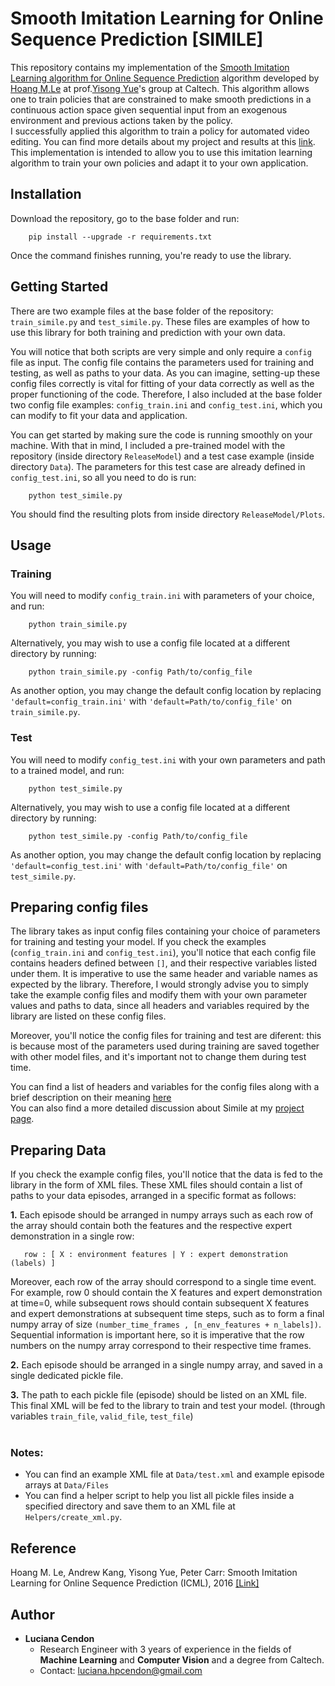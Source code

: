 # Smooth Imitation Learning for Online Sequence Prediction [SIMILE]

This repository contains my implementation of the [Smooth Imitation Learning algorithm for Online Sequence Prediction](https://arxiv.org/abs/1606.00968) algorithm developed by [Hoang M.Le](http://hoangle.info/) at prof.[Yisong Yue](http://www.yisongyue.com/)'s group at Caltech. This algorithm allows one to train policies that are constrained to make smooth predictions in a continuous action space given sequential input from an exogenous environment and previous actions taken by the policy. <br>
I successfully applied this algorithm to train a policy for automated video editing. You can find more details about my project and results at this [link](https://sites.google.com/view/smooth-imitation-learning/). <br>
This implementation is intended to allow you to use this imitation learning algorithm to train your own policies and adapt it to your own application.

## Installation
Download the repository, go to the base folder and run:
```
    pip install --upgrade -r requirements.txt
```
Once the command finishes running, you're ready to use the library.

## Getting Started
There are two example files at the base folder of the repository: `train_simile.py` and `test_simile.py`. These files are examples of how to use this library for both training and prediction with your own data. <br> 

You will notice that both scripts are very simple and only require a `config` file as input. The config file contains the parameters used for training and testing, as well as paths to your data. As you can imagine, setting-up these config files correctly is vital for fitting of your data correctly as well as the proper functioning of the code. Therefore, I also included at the base folder two config file examples: `config_train.ini` and `config_test.ini`, which you can modify to fit your data and application.

You can get started by making sure the code is running smoothly on your machine. With that in mind, I included a pre-trained model with the repository (inside directory `ReleaseModel`) and a test case example (inside directory `Data`). The parameters for this test case are already defined in `config_test.ini`, so all you need to do is run:
```
    python test_simile.py
```
You should find the resulting plots from inside directory `ReleaseModel/Plots`. 

## Usage
### Training
You will need to modify `config_train.ini` with parameters of your choice, and run:
```
    python train_simile.py
```    

Alternatively, you may wish to use a config file located at a different directory by running: 
```
    python train_simile.py -config Path/to/config_file
```

As another option, you may change the default config location by replacing `'default=config_train.ini'` with `'default=Path/to/config_file'` on `train_simile.py`.

### Test
You will need to modify `config_test.ini` with your own parameters and path to a trained model, and run:
```
    python test_simile.py
```    

Alternatively, you may wish to use a config file located at a different directory by running: 
```
    python test_simile.py -config Path/to/config_file
```

As another option, you may change the default config location by replacing `'default=config_test.ini'` with `'default=Path/to/config_file'` on `test_simile.py`.

## Preparing config files

The library takes as input config files containing your choice of parameters for training and testing your model. If you check the examples (`config_train.ini` and `config_test.ini`), you'll notice that each config file contains headers defined between `[]`, and their respective variables listed under them. It is imperative to use the same header and variable names as expected by the library. Therefore, I would strongly advise you to simply take the example config files and modify them with your own parameter values and paths to data, since all headers and variables required by the library are listed on these config files. <br>

Moreover, you'll notice the config files for training and test are diferent: this is because most of the parameters used during training are saved together with other model files, and it's important not to change them during test time.  <br>

You can find a list of headers and variables for the config files along with a brief description on their meaning [here](https://github.com/lucianacendon/simile/blob/master/Reference.md) <br>
You can also find a more detailed discussion about Simile at my [project page](https://sites.google.com/view/smooth-imitation-learning/). <br>


## Preparing Data 

If you check the example config files, you'll notice that the data is fed to the library in the form of XML files. These XML files should contain a list of paths to your data episodes, arranged in a specific format as follows:

<b>1.</b> Each episode should be arranged in numpy arrays such as each row of the array should contain both the features and the respective expert demonstration in a single row: 
```
   row : [ X : environment features | Y : expert demonstration (labels) ]
```
Moreover, each row of the array should correspond to a single time event. For example, row 0 should contain the X features and expert demonstration at time=0, while subsequent rows should contain subsequent X features and expert demonstrations at subsequent time steps, such as to form a final numpy array of size `(number_time_frames , [n_env_features + n_labels])`. <br>
Sequential information is important here, so it is imperative that the row numbers on the numpy array correspond to their respective time frames. <br>

<b>2.</b> Each episode should be arranged in a single numpy array, and saved in a single dedicated pickle file.  <br>

<b>3.</b> The path to each pickle file (episode) should be listed on an XML file. This final XML will be fed to the library to train and test your model. (through variables `train_file`, `valid_file`, `test_file`) <br> <br>


### Notes:
   * You can find an example XML file at `Data/test.xml` and example episode arrays at `Data/Files`
   * You can find a helper script to help you list all pickle files inside a specified directory and save them to an XML file at `Helpers/create_xml.py`. 
    
## Reference
   Hoang M. Le, Andrew Kang, Yisong Yue, Peter Carr: Smooth Imitation Learning for Online Sequence Prediction (ICML), 2016 [[Link]](https://arxiv.org/abs/1606.00968)

## Author
* <b>Luciana Cendon</b>
    - Research Engineer with 3 years of experience in the fields of <b>Machine Learning</b> and <b>Computer Vision</b> and a degree from Caltech. 
    - Contact: luciana.hpcendon@gmail.com
